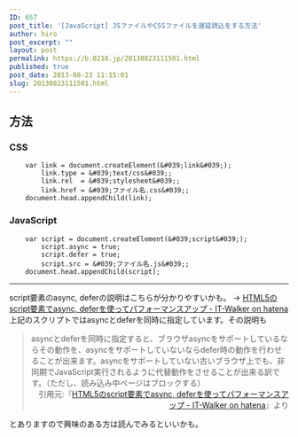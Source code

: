 ```yaml
---
ID: 657
post_title: '[JavaScript] JSファイルやCSSファイルを遅延読込をする方法'
author: hiro
post_excerpt: ""
layout: post
permalink: https://b.0218.jp/20130823111501.html
published: true
post_date: 2013-08-23 11:15:01
slug: 20130823111501.html
---
```

<!--more-->

## 方法

### CSS

```language-javascript
    var link = document.createElement(&#039;link&#039;);
        link.type = &#039;text/css&#039;;
        link.rel  = &#039;stylesheet&#039;;
        link.href = &#039;ファイル名.css&#039;;
    document.head.appendChild(link);
```

### JavaScript

```language-javascript
    var script = document.createElement(&#039;script&#039;);  
        script.async = true;
        script.defer = true;
        script.src = &#039;ファイル名.js&#039;;
    document.head.appendChild(script);
```

---

script要素のasync, deferの説明はこちらが分かりやすいかも。
→ <a href="http://goo.gl/eKQpd" target="_blank">HTML5のscript要素でasync, deferを使ってパフォーマンスアップ - IT-Walker on hatena</a>
上記のスクリプトではasyncとdeferを同時に指定しています。その説明も
<blockquote>asyncとdeferを同時に指定すると、ブラウザasyncをサポートしているならその動作を、asyncをサポートしていないならdefer時の動作を行わせることが出来ます。asyncをサポートしていない古いブラウザ上でも、非同期でJavaScript実行されるように代替動作をさせることが出来る訳です。（ただし、読み込み中ページはブロックする）<div align="right">引用元:『<a href="http://d.hatena.ne.jp/Syunpei/20091006" target="_blank">HTML5のscript要素でasync, deferを使ってパフォーマンスアップ - IT-Walker on hatena</a>』より</div></blockquote>
とありますので興味のある方は読んでみるといいかも。